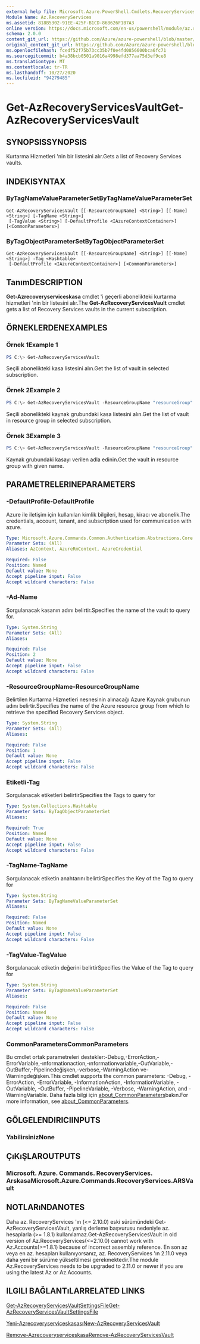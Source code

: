 ```yaml
---
external help file: Microsoft.Azure.PowerShell.Cmdlets.RecoveryServices.dll-Help.xml
Module Name: Az.RecoveryServices
ms.assetid: 818B5302-91EE-425F-B1CD-86B626F1B7A3
online version: https://docs.microsoft.com/en-us/powershell/module/az.recoveryservices/get-azrecoveryservicesvault
schema: 2.0.0
content_git_url: https://github.com/Azure/azure-powershell/blob/master/src/RecoveryServices/RecoveryServices/help/Get-AzRecoveryServicesVault.md
original_content_git_url: https://github.com/Azure/azure-powershell/blob/master/src/RecoveryServices/RecoveryServices/help/Get-AzRecoveryServicesVault.md
ms.openlocfilehash: fcedf52f75b73cc35b7f0e4fd0856600bca6fc71
ms.sourcegitcommit: b4a38bcb0501a9016a4998efd377aa75d3ef9ce8
ms.translationtype: MT
ms.contentlocale: tr-TR
ms.lasthandoff: 10/27/2020
ms.locfileid: "94279485"
---
```

# <span data-ttu-id="c01b9-101">Get-AzRecoveryServicesVault</span><span class="sxs-lookup"><span data-stu-id="c01b9-101">Get-AzRecoveryServicesVault</span></span>

## <span data-ttu-id="c01b9-102">SYNOPSIS</span><span class="sxs-lookup"><span data-stu-id="c01b9-102">SYNOPSIS</span></span>

<span data-ttu-id="c01b9-103">Kurtarma Hizmetleri 'nin bir listesini alır.</span><span class="sxs-lookup"><span data-stu-id="c01b9-103">Gets a list of Recovery Services vaults.</span></span>

## <span data-ttu-id="c01b9-104">INDEKI</span><span class="sxs-lookup"><span data-stu-id="c01b9-104">SYNTAX</span></span>

### <span data-ttu-id="c01b9-105">ByTagNameValueParameterSet</span><span class="sxs-lookup"><span data-stu-id="c01b9-105">ByTagNameValueParameterSet</span></span>
```
Get-AzRecoveryServicesVault [[-ResourceGroupName] <String>] [[-Name] <String>] [-TagName <String>]
 [-TagValue <String>] [-DefaultProfile <IAzureContextContainer>] [<CommonParameters>]
```

### <span data-ttu-id="c01b9-106">ByTagObjectParameterSet</span><span class="sxs-lookup"><span data-stu-id="c01b9-106">ByTagObjectParameterSet</span></span>
```
Get-AzRecoveryServicesVault [[-ResourceGroupName] <String>] [[-Name] <String>] -Tag <Hashtable>
 [-DefaultProfile <IAzureContextContainer>] [<CommonParameters>]
```

## <span data-ttu-id="c01b9-107">Tanım</span><span class="sxs-lookup"><span data-stu-id="c01b9-107">DESCRIPTION</span></span>

<span data-ttu-id="c01b9-108">**Get-Azrecoveryserviceskasa** cmdlet 'i geçerli abonelikteki kurtarma hizmetleri 'nin bir listesini alır.</span><span class="sxs-lookup"><span data-stu-id="c01b9-108">The **Get-AzRecoveryServicesVault** cmdlet gets a list of Recovery Services vaults in the current subscription.</span></span>

## <span data-ttu-id="c01b9-109">ÖRNEKLERDEN</span><span class="sxs-lookup"><span data-stu-id="c01b9-109">EXAMPLES</span></span>

### <span data-ttu-id="c01b9-110">Örnek 1</span><span class="sxs-lookup"><span data-stu-id="c01b9-110">Example 1</span></span>

```powershell
PS C:\> Get-AzRecoveryServicesVault
```

<span data-ttu-id="c01b9-111">Seçili abonelikteki kasa listesini alın.</span><span class="sxs-lookup"><span data-stu-id="c01b9-111">Get the list of vault in selected subscription.</span></span>

### <span data-ttu-id="c01b9-112">Örnek 2</span><span class="sxs-lookup"><span data-stu-id="c01b9-112">Example 2</span></span>

```powershell
PS C:\> Get-AzRecoveryServicesVault -ResourceGroupName "resourceGroup"
```

<span data-ttu-id="c01b9-113">Seçili abonelikteki kaynak grubundaki kasa listesini alın.</span><span class="sxs-lookup"><span data-stu-id="c01b9-113">Get the list of vault in resource group in selected subscription.</span></span>

### <span data-ttu-id="c01b9-114">Örnek 3</span><span class="sxs-lookup"><span data-stu-id="c01b9-114">Example 3</span></span>

```powershell
PS C:\> Get-AzRecoveryServicesVault -ResourceGroupName "resourceGroup" -Name "vaultName"
```

<span data-ttu-id="c01b9-115">Kaynak grubundaki kasayı verilen adla edinin.</span><span class="sxs-lookup"><span data-stu-id="c01b9-115">Get the vault in resource group with given name.</span></span>

## <span data-ttu-id="c01b9-116">PARAMETRELERINE</span><span class="sxs-lookup"><span data-stu-id="c01b9-116">PARAMETERS</span></span>

### <span data-ttu-id="c01b9-117">-DefaultProfile</span><span class="sxs-lookup"><span data-stu-id="c01b9-117">-DefaultProfile</span></span>

<span data-ttu-id="c01b9-118">Azure ile iletişim için kullanılan kimlik bilgileri, hesap, kiracı ve abonelik.</span><span class="sxs-lookup"><span data-stu-id="c01b9-118">The credentials, account, tenant, and subscription used for communication with azure.</span></span>

```yaml
Type: Microsoft.Azure.Commands.Common.Authentication.Abstractions.Core.IAzureContextContainer
Parameter Sets: (All)
Aliases: AzContext, AzureRmContext, AzureCredential

Required: False
Position: Named
Default value: None
Accept pipeline input: False
Accept wildcard characters: False
```

### <span data-ttu-id="c01b9-119">-Ad</span><span class="sxs-lookup"><span data-stu-id="c01b9-119">-Name</span></span>

<span data-ttu-id="c01b9-120">Sorgulanacak kasanın adını belirtir.</span><span class="sxs-lookup"><span data-stu-id="c01b9-120">Specifies the name of the vault to query for.</span></span>

```yaml
Type: System.String
Parameter Sets: (All)
Aliases:

Required: False
Position: 2
Default value: None
Accept pipeline input: False
Accept wildcard characters: False
```

### <span data-ttu-id="c01b9-121">-ResourceGroupName</span><span class="sxs-lookup"><span data-stu-id="c01b9-121">-ResourceGroupName</span></span>

<span data-ttu-id="c01b9-122">Belirtilen Kurtarma Hizmetleri nesnesinin alınacağı Azure Kaynak grubunun adını belirtir.</span><span class="sxs-lookup"><span data-stu-id="c01b9-122">Specifies the name of the Azure resource group from which to retrieve the specified Recovery Services object.</span></span>

```yaml
Type: System.String
Parameter Sets: (All)
Aliases:

Required: False
Position: 1
Default value: None
Accept pipeline input: False
Accept wildcard characters: False
```

### <span data-ttu-id="c01b9-123">Etiketli</span><span class="sxs-lookup"><span data-stu-id="c01b9-123">-Tag</span></span>

<span data-ttu-id="c01b9-124">Sorgulanacak etiketleri belirtir</span><span class="sxs-lookup"><span data-stu-id="c01b9-124">Specifies the Tags to query for</span></span>

```yaml
Type: System.Collections.Hashtable
Parameter Sets: ByTagObjectParameterSet
Aliases:

Required: True
Position: Named
Default value: None
Accept pipeline input: False
Accept wildcard characters: False
```

### <span data-ttu-id="c01b9-125">-TagName</span><span class="sxs-lookup"><span data-stu-id="c01b9-125">-TagName</span></span>

<span data-ttu-id="c01b9-126">Sorgulanacak etiketin anahtarını belirtir</span><span class="sxs-lookup"><span data-stu-id="c01b9-126">Specifies the Key of the Tag to query for</span></span>

```yaml
Type: System.String
Parameter Sets: ByTagNameValueParameterSet
Aliases:

Required: False
Position: Named
Default value: None
Accept pipeline input: False
Accept wildcard characters: False
```

### <span data-ttu-id="c01b9-127">-TagValue</span><span class="sxs-lookup"><span data-stu-id="c01b9-127">-TagValue</span></span>

<span data-ttu-id="c01b9-128">Sorgulanacak etiketin değerini belirtir</span><span class="sxs-lookup"><span data-stu-id="c01b9-128">Specifies the Value of the Tag to query for</span></span>

```yaml
Type: System.String
Parameter Sets: ByTagNameValueParameterSet
Aliases:

Required: False
Position: Named
Default value: None
Accept pipeline input: False
Accept wildcard characters: False
```

### <span data-ttu-id="c01b9-129">CommonParameters</span><span class="sxs-lookup"><span data-stu-id="c01b9-129">CommonParameters</span></span>
<span data-ttu-id="c01b9-130">Bu cmdlet ortak parametreleri destekler:-Debug,-ErrorAction,-ErrorVariable,-ınformationaction,-ınformationvariable,-OutVariable,-OutBuffer,-Pipelinedeğişken,-verbose,-WarningAction ve-Warningdeğişken.</span><span class="sxs-lookup"><span data-stu-id="c01b9-130">This cmdlet supports the common parameters: -Debug, -ErrorAction, -ErrorVariable, -InformationAction, -InformationVariable, -OutVariable, -OutBuffer, -PipelineVariable, -Verbose, -WarningAction, and -WarningVariable.</span></span> <span data-ttu-id="c01b9-131">Daha fazla bilgi için [about_CommonParameters](http://go.microsoft.com/fwlink/?LinkID=113216)bakın.</span><span class="sxs-lookup"><span data-stu-id="c01b9-131">For more information, see [about_CommonParameters](http://go.microsoft.com/fwlink/?LinkID=113216).</span></span>

## <span data-ttu-id="c01b9-132">GÖLGELENDIRICI</span><span class="sxs-lookup"><span data-stu-id="c01b9-132">INPUTS</span></span>

### <span data-ttu-id="c01b9-133">Yabilirsiniz</span><span class="sxs-lookup"><span data-stu-id="c01b9-133">None</span></span>

## <span data-ttu-id="c01b9-134">ÇıKıŞLAR</span><span class="sxs-lookup"><span data-stu-id="c01b9-134">OUTPUTS</span></span>

### <span data-ttu-id="c01b9-135">Microsoft. Azure. Commands. RecoveryServices. Arskasa</span><span class="sxs-lookup"><span data-stu-id="c01b9-135">Microsoft.Azure.Commands.RecoveryServices.ARSVault</span></span>

## <span data-ttu-id="c01b9-136">NOTLARıNDA</span><span class="sxs-lookup"><span data-stu-id="c01b9-136">NOTES</span></span>
<span data-ttu-id="c01b9-137">Daha az. RecoveryServices 'ın (<= 2.10.0) eski sürümündeki Get-AzRecoveryServicesVault, yanlış derleme başvurusu nedeniyle az. hesaplarla (>= 1.8.1) kullanılamaz.</span><span class="sxs-lookup"><span data-stu-id="c01b9-137">Get-AzRecoveryServicesVault in old version of Az.RecoveryServices(<=2.10.0) cannot work with Az.Accounts(>=1.8.1) because of incorrect assembly reference.</span></span> <span data-ttu-id="c01b9-138">En son az veya en az. hesapları kullanıyorsanız, az. RecoveryServices 'ın 2.11.0 veya daha yeni bir sürüme yükseltilmesi gerekmektedir.</span><span class="sxs-lookup"><span data-stu-id="c01b9-138">The module Az.RecoveryServices needs to be upgraded to 2.11.0 or newer if you are using the latest Az or Az.Accounts.</span></span>

## <span data-ttu-id="c01b9-139">ILGILI BAĞLANTıLAR</span><span class="sxs-lookup"><span data-stu-id="c01b9-139">RELATED LINKS</span></span>

[<span data-ttu-id="c01b9-140">Get-AzRecoveryServicesVaultSettingsFile</span><span class="sxs-lookup"><span data-stu-id="c01b9-140">Get-AzRecoveryServicesVaultSettingsFile</span></span>](./Get-AzRecoveryServicesVaultSettingsFile.md)

[<span data-ttu-id="c01b9-141">Yeni-Azrecoveryserviceskasası</span><span class="sxs-lookup"><span data-stu-id="c01b9-141">New-AzRecoveryServicesVault</span></span>](./New-AzRecoveryServicesVault.md)

[<span data-ttu-id="c01b9-142">Remove-Azrecoveryserviceskasa</span><span class="sxs-lookup"><span data-stu-id="c01b9-142">Remove-AzRecoveryServicesVault</span></span>](./Remove-AzRecoveryServicesVault.md)

